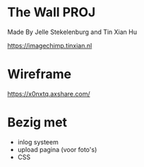 # The Wall PROJ
Made By Jelle Stekelenburg and Tin Xian Hu

https://imagechimp.tinxian.nl
# Wireframe

https://x0nxtq.axshare.com/

# Bezig met

* inlog systeem
* upload pagina (voor foto's)
* CSS
